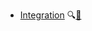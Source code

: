 * [Integration]({{baseUrl}}/integration/)
  <trigger for="pop:integration-preview">:mag:</trigger>[:scroll:](integration/print.html)

<popover id="pop:integration-preview" title="Integration :mag:" placement="right">
  <div slot="content">
    <include src="preview.md" />
  </div>
</popover>
